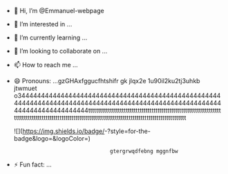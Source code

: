 - 👋 Hi, I’m @Emmanuel-webpage
- 👀 I’m interested in ...
- 🌱 I’m currently learning ...
- 💞️ I’m looking to collaborate on ...
- 📫 How to reach me ...
- 😄 Pronouns: ...gzGHAxfggucfhtshifr gk jlqx2e   1u90il2ku2tj3uhkb  jtwmuet o3444444444444444444444444444444444444444444444444444444444444444444444444444444444444444444444444444444444444444444444444444tttttttttttttttttttttttttttttttttttttttttttttttttttttttttttttttttttttttttttttttttttttttttttttttttttttttttttttttttttttttttttttttttttttttttttttttttttttttttt





     ![<Badge Name>](https://img.shields.io/badge/<Badge Text>-<Background Color>?style=for-the-badge&logo=<Icon Name>&logoColor=<Logo Color>)













































































                                     gtergrwqdfebng mggnfbw
- ⚡ Fun fact: ...

<!---
Emmanuel-webpage/Emmanuel-webpage is a ✨ special ✨ repository because its `README.md` (this file) appears on your GitHub profile.
You can click the Preview link to take a look at your changes.
--->
